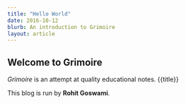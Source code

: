 ```yaml
---
title: "Hello World"
date: 2016-10-12
blurb: An introduction to Grimoire
layout: article
---
```


## Welcome to Grimoire

*Grimoire* is an attempt at quality educational notes. {{title}}

This blog is run by **Rohit Goswami**.